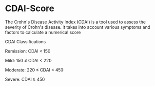 # CDAI-Score
The Crohn's Disease Activity Index (CDAI) is a tool used to assess the severity of Crohn's disease. It takes into account various symptoms and factors to calculate a numerical score

CDAI Classifications

Remission: CDAI < 150

Mild: 150 ≤ CDAI < 220

Moderate: 220 ≤ CDAI < 450

Severe: CDAI ≥ 450
